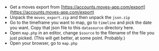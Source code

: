 * Get a moves export from [https://accounts.moves-app.com/export](https://accounts.moves-app.com/export)
* Unpack the `moves_export.zip` and then unpack the `json.zip`
* Go to the timeframe you want to map, go to `timeline` and pick the date you want. Copy that json file to this `datasource` directory here.
* Open `map.php` in an editor, change `$source` to the filename of the file you just picked. (This will get better, at some point. Probably.)
* Open your browser, go to `map.php`
